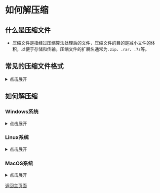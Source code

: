 # 如何解压缩

## 什么是压缩文件

* 压缩文件是指经过压缩算法处理后的文件，压缩文件的目的是减小文件的体积，以便于存储和传输。压缩文件的扩展名通常为`.zip`、`.rar`、`.7z`等。

## 常见的压缩文件格式

<details><summary>点击展开</summary>

* `.zip`：最常见的压缩文件格式，Windows系统自带支持。
* `.rar`：较常见的压缩文件格式，需要安装WinRAR等软件才能解压。
* `.7z`：较新的压缩文件格式，压缩率较高，需要安装7-Zip等软件才能解压。
* `.tar.gz`：Linux系统常见的压缩文件格式，需要使用`tar`和`gzip`命令解压。
* `.tar.bz2`：Linux系统常见的压缩文件格式，需要使用`tar`和`bzip2`命令解压。
* `.tar.xz`：Linux系统常见的压缩文件格式，需要使用`tar`和`xz`命令解压。
* `.tar`：Linux系统常见的压缩文件格式，需要使用`tar`命令解压。
* `.gz`：Linux系统常见的压缩文件格式，需要使用`gzip`命令解压。
* `.bz2`：Linux系统常见的压缩文件格式，需要使用`bzip2`命令解压。
* `.xz`：Linux系统常见的压缩文件格式，需要使用`xz`命令解压。
* `.z`：Unix系统常见的压缩文件格式，需要使用`compress`命令解压。
* `.lzh`：Unix系统常见的压缩文件格式，需要使用`lha`命令解压。
* `.cab`：Windows系统常见的压缩文件格式，需要使用`expand`命令解压。

</details>

## 如何解压缩

### Windows系统

<details><summary>点击展开</summary>

* Windows系统自带支持`.zip`格式的压缩文件，可以直接右键点击压缩文件，选择“解压缩到当前文件夹”或“解压缩到指定文件夹”来解压缩文件。
* 对于`.rar`、`.7z`等格式的压缩文件，需要安装相应的解压缩软件，如WinRAR、7-Zip、Bandzip等，然后右键点击压缩文件，选择“解压缩到当前文件夹”或“解压缩到指定文件夹”来解压缩文件。

</details>

### Linux系统

<details><summary>点击展开</summary>

* Linux系统可以使用`tar`、`gzip`、`bzip2`、`xz`等命令来解压缩文件，具体命令如下：
  * 解压`.tar.gz`文件：`tar -zxvf filename.tar.gz`
  * 解压`.tar.bz2`文件：`tar -jxvf filename.tar.bz2`
  * 解压`.tar.xz`文件：`tar -Jxvf filename.tar.xz`
  * 解压`.tar`文件：`tar -xvf filename.tar`
  * 解压`.gz`文件：`gzip -d filename.gz`
  * 解压`.bz2`文件：`bzip2 -d filename.bz2`
  * 解压`.xz`文件：`xz -d filename.xz`
  
</details>

### MacOS系统

<details><summary>点击展开</summary>

* MacOS系统可以使用`tar`、`gzip`、`bzip2`、`xz`等命令来解压缩文件，具体命令与Linux系统相同。
* 也可以使用解压缩软件如The Unarchiver、Keka等来解压缩文件。
* 对于`.rar`、`.7z`等格式的压缩文件，需要安装相应的解压缩软件，如Unarchiver、Keka、Bandzip等。
* 也可以通过Homebrew安装`brew install p7zip`来安装7-Zip。

</details>

[返回主页面](/README.MD/#安装教程)